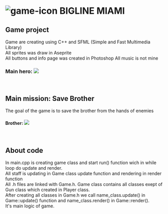 # <h1>![game-icon](https://user-images.githubusercontent.com/83305705/233841674-1b868e9b-b404-4671-b861-672b09ca82ba.png) BIGLINE MIAMI </h1> 

<h2> Game project </h2>

<p>Game are creating using C++ and SFML (Simple and Fast Multimedia Library) </br> 
   All sprites was draw in Aseprite </br>
   All buttons and info page was created in Photoshop
   All music is not mine 
</p>
   

<h3> Main hero: <img src="https://user-images.githubusercontent.com/83305705/233842151-e316d6f1-ac1f-4ea9-bfdf-7c3db382737e.png"></h3></br>

<h2>
   Main mission: Save Brother
</h2>

<p>
   The goal of the game is to save the brother from the hands of enemies
</p>

<h4> Brother: <img transform: rotate(90deg) src="https://github.com/NikitaBenzin/Bigline-Miami/assets/83305705/891ddd17-68df-4fdd-967e-138f73f22176"></h4></br>

<h2>
   About code
</h2>

<p>
   In main.cpp is creating game class and start run() function wich in while loop do update and render. </br>
   All staff is updating in Game class update function and rendering in render function </br>
   All .h files are linked with Game.h. Game class contains all classes exept of Gun class which created in Player class. </br>
   After creating all classes in Game.h we call name_class.update() in Game::update() function and name_class.render() in Game::render(). </br>
   It's main logic of game.
</p>
